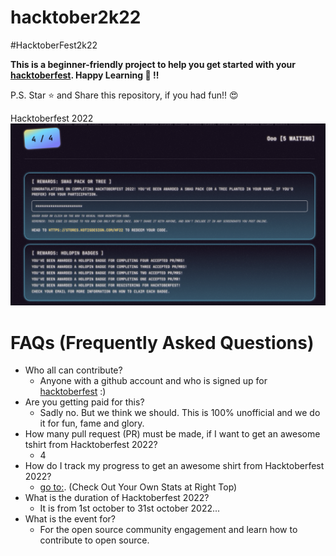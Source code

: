 # hacktober2k22
#HacktoberFest2k22

**This is a beginner-friendly project to help you get started with your
[hacktoberfest](https://hacktoberfest.digitalocean.com/). Happy Learning 💙 !!**

P.S. Star ⭐ and Share this repository, if you had fun!! 😍

Hacktoberfest 2022
![Event Completed](/assets/Event_Completed.png)


# FAQs (Frequently Asked Questions)

- Who all can contribute?
  - Anyone with a github account and who is signed up for
[hacktoberfest](https://hacktoberfest.digitalocean.com/) :)
- Are you getting paid for this?
  - Sadly no. But we think we should. This is 100% unofficial and we do it for fun, fame and glory.
- How many pull request (PR) must be made, if I want to get an awesome tshirt from Hacktoberfest 2022?
  - 4
- How do I track my progress to get an awesome shirt from Hacktoberfest 2022?
  - [go to:](https://hacktoberfest.digitalocean.com/profile/). (Check Out Your Own Stats at Right Top)
- What is the duration of Hacktoberfest 2022?
  - It is from 1st october to 31st october 2022...
- What is the event for?
  - For the open source community engagement and learn how to contribute to open source.